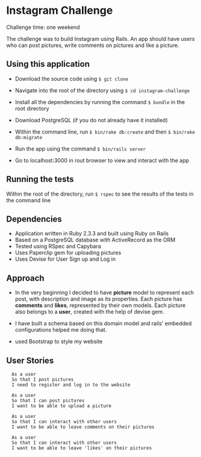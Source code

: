 # Instagram Challenge

Challenge time: one weekend

The challenge was to build Instagram using Rails. An app should have users who can post pictures, write comments on pictures and like a picture.


## Using this application

- Download the source code using ``$ git clone``
- Navigate into the root of the directory using ``$ cd instagram-challenge``
- Install all the dependencies by running the command ``$ bundle`` in the root directory

- Download PostgreSQL (if you do not already have it installed)
- Within the command line, run `$ bin/rake db:create` and then `$ bin/rake db:migrate`
- Run the app using the command `$ bin/rails server`
- Go to localhost:3000 in rout browser to view and interact with the app

## Running the tests

Within the root of the directory, run `$ rspec` to see the results of the tests in the command line

## Dependencies

- Application written in Ruby 2.3.3 and built using Ruby on Rails
- Based on a PostgreSQL database with ActiveRecord as the ORM
- Tested using RSpec and Capybara
- Uses Paperclip gem for uploading pictures
- Uses Devise for User Sign up and Log in


## Approach

- In the very beginning I decided to have **picture** model to represent each post, with description and image as its properties.
Each picture has **comments** and **likes**, represented by their own models. Each picture also belongs to a **user**, created with the help of devise gem.  

- I have built a schema based on this domain model and rails' embedded configurations helped me doing that.

- used Bootstrap to style my website


## User Stories

```
  As a user
  So that I post pictures
  I need to register and log in to the website
```
```
  As a user
  So that I can post pictures
  I want to be able to upload a picture
```

```
  As a user
  So that I can interact with other users
  I want to be able to leave comments on their pictures
```

```
  As a user
  So that I can interact with other users
  I want to be able to leave 'likes' on their pictures
```
